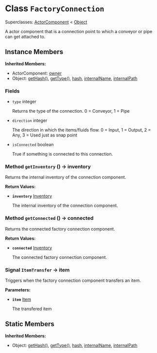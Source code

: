 # Class <code>FactoryConnection</code>

Superclasses: <a href="ActorComponent.md">ActorComponent</a> < <a href="Object.md">Object</a>

A actor component that is a connection point to which a conveyor or pipe can get attached to.
## Instance Members
<b>Inherited Members:</b>
- ActorComponent: <a href="ActorComponent.md#user-content-owner">owner</a>
- Object: <a href="Object.md#user-content-get-hash">getHash()</a>, <a href="Object.md#user-content-get-type">getType()</a>, <a href="Object.md#user-content-hash">hash</a>, <a href="Object.md#user-content-internal-name">internalName</a>, <a href="Object.md#user-content-internal-path">internalPath</a>
### Fields
- <code id="type">type</code> integer

  Returns the type of the connection. 0 = Conveyor, 1 = Pipe
- <code id="direction">direction</code> integer

  The direction in which the items/fluids flow. 0 = Input, 1 = Output, 2 = Any, 3 = Used just as snap point
- <code id="is-connected">isConnected</code> boolean

  True if something is connected to this connection.
### Method <code id="get-inventory">getInventory</code> () → inventory
Returns the internal inventory of the connection component.


<b>Return Values:</b>

- <code><b>inventory</b></code> <a href="Inventory.md">Inventory</a>

  The internal inventory of the connection component.
### Method <code id="get-connected">getConnected</code> () → connected
Returns the connected factory connection component.


<b>Return Values:</b>

- <code><b>connected</b></code> <a href="Inventory.md">Inventory</a>

  The connected factory connection component.
### Signal <code id="-item-transfer">ItemTransfer</code> → item
Triggers when the factory connection component transfers an item.

<b>Parameters:</b>

- <code><b>item</b></code> <a href="../structs/Item.md">Item</a>

  The transfered item
## Static Members
<b>Inherited Members:</b>
- Object: <a href="Object.md#user-content-s-get-hash">getHash()</a>, <a href="Object.md#user-content-s-get-type">getType()</a>, <a href="Object.md#user-content-s-hash">hash</a>, <a href="Object.md#user-content-s-internal-name">internalName</a>, <a href="Object.md#user-content-s-internal-path">internalPath</a>